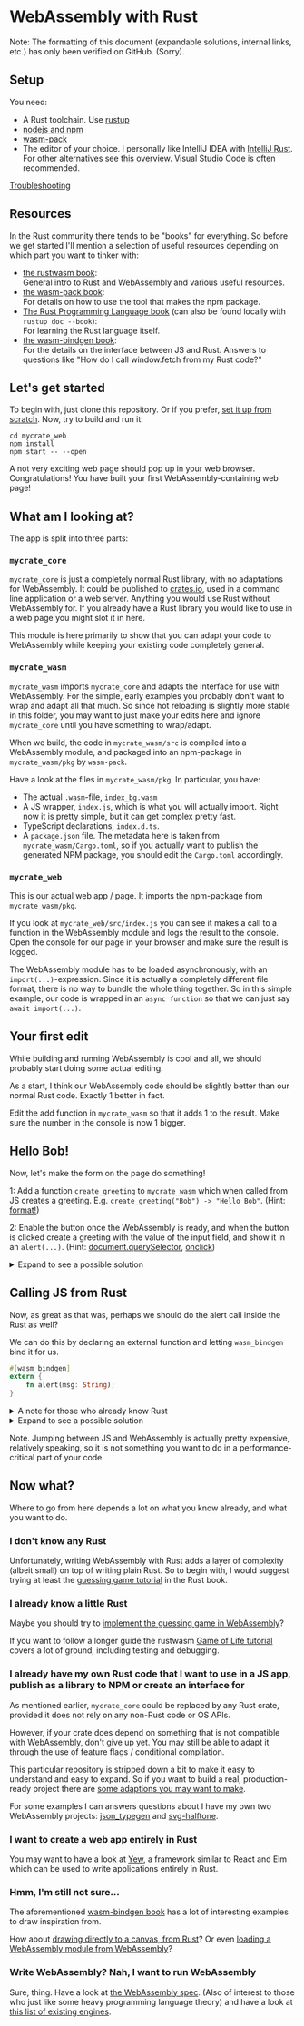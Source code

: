 # WebAssembly with Rust

Note: The formatting of this document (expandable solutions, internal links,
etc.) has only been verified on GitHub. (Sorry).

## Setup

You need:

- A Rust toolchain. Use [rustup](https://rustup.rs/)
- [nodejs and npm](https://nodejs.org/)
- [wasm-pack](https://rustwasm.github.io/wasm-pack/)
- The editor of your choice. I personally like IntelliJ IDEA with
 [IntelliJ Rust](https://intellij-rust.github.io/). For other alternatives see
 [this overview](https://areweideyet.com/). Visual Studio Code is often
 recommended.
 
[Troubleshooting](docs/troubleshooting.md)

## Resources

In the Rust community there tends to be "books" for everything. So before we
get started I'll mention a selection of useful resources depending on which
part you want to tinker with:

- [the rustwasm book](https://rustwasm.github.io/docs/book/):<br/>
 General intro to Rust and WebAssembly and various useful resources.
- [the wasm-pack book](https://rustwasm.github.io/docs/wasm-pack/):<br/>
 For details on how to use the tool that makes the npm package.
- [The Rust Programming Language book](https://doc.rust-lang.org/book) (can
 also be found locally with `rustup doc --book`):<br/>
 For learning the Rust language itself.
- [the wasm-bindgen book](https://rustwasm.github.io/docs/wasm-bindgen/):<br/>
 For the details on the interface between JS and Rust.
 Answers to questions like "How do I call window.fetch from my Rust code?"

## Let's get started

To begin with, just clone this repository. Or if you prefer, [set it up from
scratch](docs/from-scratch.md). Now, try to build and run it:

```
cd mycrate_web
npm install
npm start -- --open
```

A not very exciting web page should pop up in your web browser.
Congratulations! You have built your first WebAssembly-containing web page!

## What am I looking at?

The app is split into three parts:

### `mycrate_core`

`mycrate_core` is just a completely normal Rust library, with no adaptations for
WebAssembly. It could be published to [crates.io](https://crates.io/), used
in a command line application or a web server. Anything you would use Rust
without WebAssembly for. If you already have a Rust library you would like
to use in a web page you might slot it in here.

This module is here primarily to show that you can adapt your code to WebAssembly
while keeping your existing code completely general.

### `mycrate_wasm`

`mycrate_wasm` imports `mycrate_core` and adapts the interface for use with
WebAssembly. For the simple, early examples you probably don't want to wrap and
adapt all that much. So since hot reloading is slightly more stable in this
folder, you may want to just make your edits here and ignore `mycrate_core`
until you have something to wrap/adapt.

When we build, the code in `mycrate_wasm/src` is compiled into a WebAssembly
module, and packaged into an npm-package in `mycrate_wasm/pkg` by `wasm-pack`.

Have a look at the files in `mycrate_wasm/pkg`. In particular, you have:

- The actual `.wasm`-file, `index_bg.wasm`
- A JS wrapper, `index.js`, which is what you will actually import. Right now it
 is pretty simple, but it can get complex pretty fast.
- TypeScript declarations, `index.d.ts`.
- A `package.json` file. The metadata here is taken from
 `mycrate_wasm/Cargo.toml`, so if you actually want to publish the generated NPM
 package, you should edit the `Cargo.toml` accordingly.

### `mycrate_web`

This is our actual web app / page. It imports the npm-package from
`mycrate_wasm/pkg`.

If you look at `mycrate_web/src/index.js` you can see it makes a call to a
function in the WebAssembly module and logs the result to the console. Open the
console for our page in your browser and make sure the result is logged.

The WebAssembly module has to be loaded asynchronously, with
an `import(...)`-expression. Since it is actually a completely different file
format, there is no way to bundle the whole thing together. So in this simple
example, our code is wrapped in an `async function` so that we can just
say `await import(...)`.

## Your first edit

While building and running WebAssembly is cool and all, we should probably start
doing some actual editing.

As a start, I think our WebAssembly code should be slightly better than our
normal Rust code. Exactly 1 better in fact.

Edit the add function in `mycrate_wasm` so that it adds 1 to the result. Make sure
the number in the console is now 1 bigger.

## Hello Bob!

Now, let's make the form on the page do something!

1: Add a function `create_greeting` to `mycrate_wasm` which when called from JS 
creates a greeting. E.g. `create_greeting("Bob") -> "Hello Bob"`. 
(Hint: [format!](https://doc.rust-lang.org/std/macro.format.html))

2: Enable the button once the WebAssembly is ready, and when the button is 
clicked create a greeting with the value of the input field, and show it in an 
`alert(...)`. (Hint: [document.querySelector](https://developer.mozilla.org/en-US/docs/Web/API/Document/querySelector),
[onclick](https://developer.mozilla.org/en-US/docs/Web/API/GlobalEventHandlers/onclick))

<details>
<summary>Expand to see a possible solution</summary>

In mycrate_wasm/src/lib.rs
```rust
#[wasm_bindgen]
pub fn create_greeting(name: String) -> String {
    format!("Hello {}", name)
}
```
(Not ideal Rust, but let's ignore that for now).

In mycrate_web/src/index.js
```js
  const {create_greeting} = await import("../../mycrate_wasm/pkg");

  const button = document.querySelector("button");
  const input = document.querySelector("input");
  button.onclick = () => alert(create_greeting(input.value));
  button.disabled = false;
```
</details>

## Calling JS from Rust

Now, as great as that was, perhaps we should do the alert call inside the Rust as 
well?

We can do this by declaring an external function and letting `wasm_bindgen` bind
it for us.

```rust
#[wasm_bindgen]
extern {
    fn alert(msg: String);
}
```

<details>
<summary>A note for those who already know Rust</summary>

`alert` can also be declared to take a string slice, like this:

```rust
#[wasm_bindgen]
extern "C" {
    fn alert(s: &str);
}
```
</details>

<details>
<summary>Expand to see a possible solution</summary>

```rust
// ...
#[wasm_bindgen]
extern {
    fn alert(msg: String);
}

#[wasm_bindgen]
pub fn greet(name: String) {
    alert(create_greeting(name))
}
```

```js
  const {greet} = await import("../../mycrate_wasm/pkg");
  // ...
  button.onclick = () => greet(input.value));
```
</details>

Note. Jumping between JS and WebAssembly is actually pretty expensive,
relatively speaking, so it is not something you want to do in a
performance-critical part of your code.

## Now what?

Where to go from here depends a lot on what you know already, and what you
want to do.

### I don't know any Rust

Unfortunately, writing WebAssembly with Rust adds a layer of complexity (albeit
small) on top of writing plain Rust. So to begin with, I would suggest trying at
least the [guessing game tutorial](https://doc.rust-lang.org/book/ch02-00-guessing-game-tutorial.html) in the Rust book.

### I already know a little Rust

Maybe you should try to [implement the guessing game in WebAssembly](docs/wasm-guessing-game.md)?

If you want to follow a longer guide the rustwasm
[Game of Life tutorial](https://rustwasm.github.io/docs/book/game-of-life/introduction.html)
covers a lot of ground, including testing and debugging.

### I already have my own Rust code that I want to use in a JS app, publish as a library to NPM or create an interface for

As mentioned earlier, `mycrate_core` could be replaced by any Rust crate,
provided it does not rely on any non-Rust code or OS APIs.

However, if your crate does depend on something that is not compatible with
WebAssembly, don't give up yet.
You may still be able to adapt it through the use of feature flags /
conditional compilation.

This particular repository is stripped down a bit to make it easy to understand
and easy to expand. So if you want to build a real, production-ready project
there are [some adaptions you may want to make](docs/prod-adaptions.md).

For some examples I can answers questions about I have my own two WebAssembly
projects: [json_typegen](https://github.com/evestera/json_typegen) and
[svg-halftone](https://github.com/evestera/svg-halftone).

### I want to create a web app entirely in Rust

You may want to have a look at [Yew](https://yew.rs/docs/), a framework similar
to React and Elm which can be used to write applications entirely in Rust.

### Hmm, I'm still not sure...

The aforementioned [wasm-bindgen book](https://rustwasm.github.io/docs/wasm-bindgen/)
has a lot of interesting examples to draw inspiration from.

How about [drawing directly to a canvas, from Rust](https://rustwasm.github.io/wasm-bindgen/examples/paint.html)?
Or even [loading a WebAssembly module from WebAssembly](https://rustwasm.github.io/docs/wasm-bindgen/examples/wasm-in-wasm.html)?

### Write WebAssembly? Nah, I want to **run** WebAssembly

Sure, thing. Have a look at [the WebAssembly spec](https://webassembly.github.io/spec/core/).
(Also of interest to those who just like some heavy programming language theory)
and have a look at [this list of existing engines](https://github.com/mbasso/awesome-wasm#non-web-embeddings).
